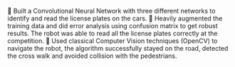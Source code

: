  Built a Convolutional Neural Network with three different networks to identify and read the license plates on the cars.
 Heavily augmented the training data and did error analysis using confusion matrix to get robust results.
  The robot was able to read all the license plates correctly at the competition.
 Used classical Computer Vision techniques (OpenCV) to navigate the robot, the algorithm successfully stayed on the road,
  detected the cross walk and avoided collision with the pedestrians.
